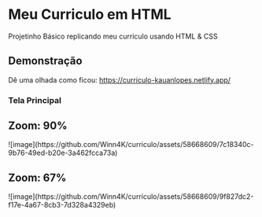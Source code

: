 # Meu Curriculo em HTML

Projetinho Básico replicando meu curriculo usando HTML & CSS

## Demonstração

Dê uma olhada como ficou: https://curriculo-kauanlopes.netlify.app/

### Tela Principal

<h2> Zoom: 90% </h2>
![image](https://github.com/Winn4K/curriculo/assets/58668609/7c18340c-9b76-49ed-b20e-3a462fcca73a)

<h2> Zoom: 67% </h2>
![image](https://github.com/Winn4K/curriculo/assets/58668609/9f827dc2-f17e-4a67-8cb3-7d328a4329eb)



